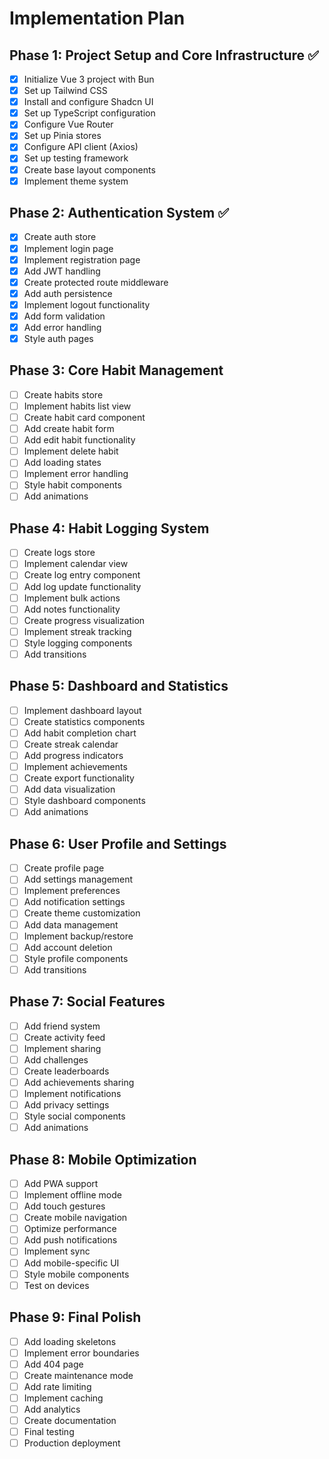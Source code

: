 # Implementation Plan

## Phase 1: Project Setup and Core Infrastructure ✅
- [x] Initialize Vue 3 project with Bun
- [x] Set up Tailwind CSS
- [x] Install and configure Shadcn UI
- [x] Set up TypeScript configuration
- [x] Configure Vue Router
- [x] Set up Pinia stores
- [x] Configure API client (Axios)
- [x] Set up testing framework
- [x] Create base layout components
- [x] Implement theme system

## Phase 2: Authentication System ✅
- [x] Create auth store
- [x] Implement login page
- [x] Implement registration page
- [x] Add JWT handling
- [x] Create protected route middleware
- [x] Add auth persistence
- [x] Implement logout functionality
- [x] Add form validation
- [x] Add error handling
- [x] Style auth pages

## Phase 3: Core Habit Management
- [ ] Create habits store
- [ ] Implement habits list view
- [ ] Create habit card component
- [ ] Add create habit form
- [ ] Add edit habit functionality
- [ ] Implement delete habit
- [ ] Add loading states
- [ ] Implement error handling
- [ ] Style habit components
- [ ] Add animations

## Phase 4: Habit Logging System
- [ ] Create logs store
- [ ] Implement calendar view
- [ ] Create log entry component
- [ ] Add log update functionality
- [ ] Implement bulk actions
- [ ] Add notes functionality
- [ ] Create progress visualization
- [ ] Implement streak tracking
- [ ] Style logging components
- [ ] Add transitions

## Phase 5: Dashboard and Statistics
- [ ] Implement dashboard layout
- [ ] Create statistics components
- [ ] Add habit completion chart
- [ ] Create streak calendar
- [ ] Add progress indicators
- [ ] Implement achievements
- [ ] Create export functionality
- [ ] Add data visualization
- [ ] Style dashboard components
- [ ] Add animations

## Phase 6: User Profile and Settings
- [ ] Create profile page
- [ ] Add settings management
- [ ] Implement preferences
- [ ] Add notification settings
- [ ] Create theme customization
- [ ] Add data management
- [ ] Implement backup/restore
- [ ] Add account deletion
- [ ] Style profile components
- [ ] Add transitions

## Phase 7: Social Features
- [ ] Add friend system
- [ ] Create activity feed
- [ ] Implement sharing
- [ ] Add challenges
- [ ] Create leaderboards
- [ ] Add achievements sharing
- [ ] Implement notifications
- [ ] Add privacy settings
- [ ] Style social components
- [ ] Add animations

## Phase 8: Mobile Optimization
- [ ] Add PWA support
- [ ] Implement offline mode
- [ ] Add touch gestures
- [ ] Create mobile navigation
- [ ] Optimize performance
- [ ] Add push notifications
- [ ] Implement sync
- [ ] Add mobile-specific UI
- [ ] Style mobile components
- [ ] Test on devices

## Phase 9: Final Polish
- [ ] Add loading skeletons
- [ ] Implement error boundaries
- [ ] Add 404 page
- [ ] Create maintenance mode
- [ ] Add rate limiting
- [ ] Implement caching
- [ ] Add analytics
- [ ] Create documentation
- [ ] Final testing
- [ ] Production deployment
